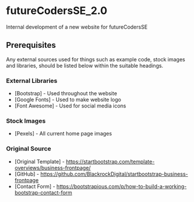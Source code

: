 # futureCodersSE_2.0

Internal development of a new website for futureCodersSE

## Prerequisites

Any external sources used for things such as example code, stock images and libraries, should be listed below within the suitable headings.

### External Libraries
* [Bootstrap] - Used throughout the website
* [Google Fonts] - Used to make website logo
* [Font Awesome] - Used for social media icons

### Stock Images
* [Pexels] - All current home page images


### Original Source
* [Original Template] - https://startbootstrap.com/template-overviews/business-frontpage/
* [GitHub] - https://github.com/BlackrockDigital/startbootstrap-business-frontpage 
* [Contact Form] - https://bootstrapious.com/p/how-to-build-a-working-bootstrap-contact-form
